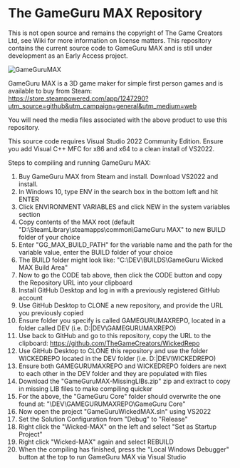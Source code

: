 # The GameGuru MAX Repository

This is not open source and remains the copyright of The Game Creators Ltd, see Wiki for more information on license matters. This repository contains the current source code to GameGuru MAX and is still under development as an Early Access project.

![GameGuruMAX](https://drive.google.com/file/d/10OCekMFu7rvkV4RP-WnAwB2hHlwTrqzw/view?usp=share_link)

GameGuru MAX is a 3D game maker for simple first person games and is available to buy from Steam: https://store.steampowered.com/app/1247290?utm_source=github&utm_campaign=general&utm_medium=web

You will need the media files associated with the above product to use this repository.

This source code requires Visual Studio 2022 Community Edition. Ensure you add Visual C++ MFC for x86 and x64 to a clean install of VS2022.

Steps to compiling and running GameGuru MAX:

1. Buy GameGuru MAX from Steam and install. Download VS2022 and install.
2. In Windows 10, type ENV in the search box in the bottom left and hit ENTER
3. Click ENVIRONMENT VARIABLES and click NEW in the system variables section
4. Copy contents of the MAX root (default "D:\SteamLibrary\steamapps\common\GameGuru MAX" to new BUILD folder of your choice
5. Enter "GG_MAX_BUILD_PATH" for the variable name and the path for the variable value, enter the BUILD folder of your choice
6. The BUILD folder might look like: "C:\DEV\BUILDS\GameGuru Wicked MAX Build Area\"
7. Now to go the CODE tab above, then click the CODE button and copy the Repository URL into your clipboard
8. Install GitHub Desktop and log in with a previously registered GitHub account
9. Use GitHub Desktop to CLONE a new repository, and provide the URL you previously copied
10. Ensure folder you specify is called GAMEGURUMAXREPO, located in a folder called DEV (i.e. D:|DEV\GAMEGURUMAXREPO)
11. Use back to GitHub and go to this repository, copy the URL to the clipboard: https://github.com/TheGameCreators/WickedRepo
12. Use GitHub Desktop to CLONE this repository and use the folder WICKEDREPO located in the DEV folder (i.e. D:|DEV\WICKEDREPO)
13. Ensure both GAMEGURUMAXREPO and WICKEDREPO folders are next to each other in the DEV folder and they are populated with files
14. Download the "GameGuruMAX-MissingLIBs.zip" zip and extract to copy in missing LIB files to make compiling quicker
15. For the above, the "GameGuru Core" folder should overwrite the one found at: "\DEV\GAMEGURUMAXREPO\GameGuru Core"
16. Now open the project "GameGuruWickedMAX.sln" using VS2022
17. Set the Solution Configuration from "Debug" to "Release"
18. Right click the "Wicked-MAX" on the left and select "Set as Startup Project"
19. Right click "Wicked-MAX" again and select REBUILD
20. When the compiling has finished, press the "Local Windows Debugger" button at the top to run GameGuru MAX via Visual Studio
